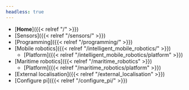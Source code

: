 ```yaml
---
headless: true
---
```


- [**Home**]({{< relref "/" >}})
- [Sensors]({{< relref "/sensors/" >}})
- [Programming]({{< relref "/programming/" >}})
- [Mobile robotics]({{< relref "/intelligent_mobile_robotics/" >}})
  - [Platform]({{< relref "/intelligent_mobile_robotics/platform" >}})
- [Maritime robotics]({{< relref "/maritime_robotics" >}})
  - [Platform]({{< relref "/maritime_robotics/platform" >}})
- [External localisation]({{< relref "/external_localisation" >}})
- [Configure pi]({{< relref "/configure_pi/" >}})
<br />
<br />
